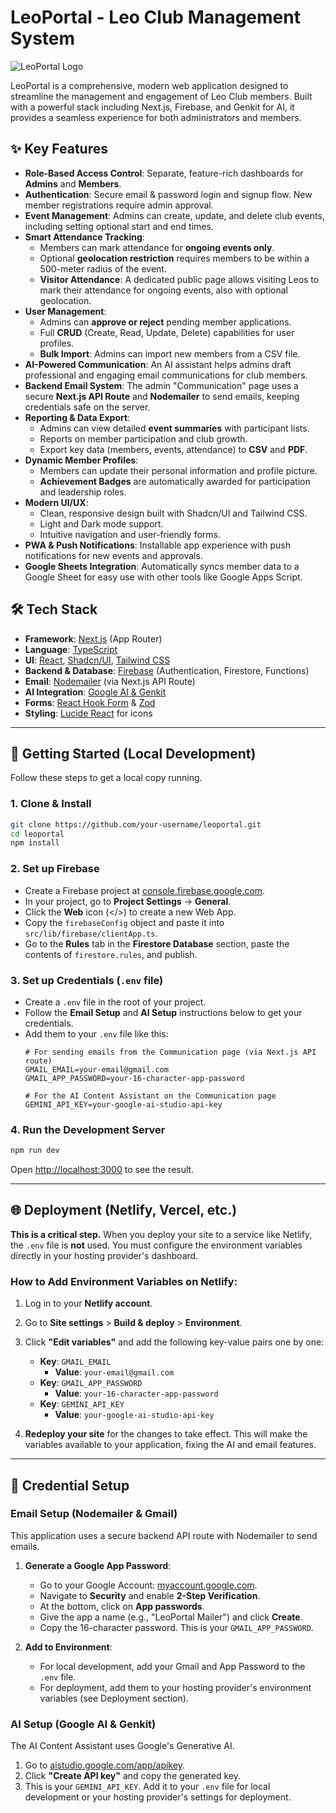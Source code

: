 # LeoPortal - Leo Club Management System

![LeoPortal Logo](https://i.imgur.com/aRktweQ.png)

LeoPortal is a comprehensive, modern web application designed to streamline the management and engagement of Leo Club members. Built with a powerful stack including Next.js, Firebase, and Genkit for AI, it provides a seamless experience for both administrators and members.

## ✨ Key Features

- **Role-Based Access Control**: Separate, feature-rich dashboards for **Admins** and **Members**.
- **Authentication**: Secure email & password login and signup flow. New member registrations require admin approval.
- **Event Management**: Admins can create, update, and delete club events, including setting optional start and end times.
- **Smart Attendance Tracking**:
    - Members can mark attendance for **ongoing events only**.
    - Optional **geolocation restriction** requires members to be within a 500-meter radius of the event.
    - **Visitor Attendance**: A dedicated public page allows visiting Leos to mark their attendance for ongoing events, also with optional geolocation.
- **User Management**:
    - Admins can **approve or reject** pending member applications.
    - Full **CRUD** (Create, Read, Update, Delete) capabilities for user profiles.
    - **Bulk Import**: Admins can import new members from a CSV file.
- **AI-Powered Communication**: An AI assistant helps admins draft professional and engaging email communications for club members.
- **Backend Email System**: The admin "Communication" page uses a secure **Next.js API Route** and **Nodemailer** to send emails, keeping credentials safe on the server.
- **Reporting & Data Export**:
    - Admins can view detailed **event summaries** with participant lists.
    - Reports on member participation and club growth.
    - Export key data (members, events, attendance) to **CSV** and **PDF**.
- **Dynamic Member Profiles**:
    - Members can update their personal information and profile picture.
    - **Achievement Badges** are automatically awarded for participation and leadership roles.
- **Modern UI/UX**:
    - Clean, responsive design built with Shadcn/UI and Tailwind CSS.
    - Light and Dark mode support.
    - Intuitive navigation and user-friendly forms.
- **PWA & Push Notifications**: Installable app experience with push notifications for new events and approvals.
- **Google Sheets Integration**: Automatically syncs member data to a Google Sheet for easy use with other tools like Google Apps Script.

## 🛠️ Tech Stack

- **Framework**: [Next.js](https://nextjs.org/) (App Router)
- **Language**: [TypeScript](https://www.typescriptlang.org/)
- **UI**: [React](https://reactjs.org/), [Shadcn/UI](https://ui.shadcn.com/), [Tailwind CSS](https://tailwindcss.com/)
- **Backend & Database**: [Firebase](https://firebase.google.com/) (Authentication, Firestore, Functions)
- **Email**: [Nodemailer](https://nodemailer.com/) (via Next.js API Route)
- **AI Integration**: [Google AI & Genkit](https://firebase.google.com/docs/genkit)
- **Forms**: [React Hook Form](https://react-hook-form.com/) & [Zod](https://zod.dev/)
- **Styling**: [Lucide React](https://lucide.dev/) for icons

---

## 🚀 Getting Started (Local Development)

Follow these steps to get a local copy running.

### 1. Clone & Install

```sh
git clone https://github.com/your-username/leoportal.git
cd leoportal
npm install
```

### 2. Set up Firebase
- Create a Firebase project at [console.firebase.google.com](https://console.firebase.google.com/).
- In your project, go to **Project Settings** -> **General**.
- Click the **Web** icon (</>) to create a new Web App.
- Copy the `firebaseConfig` object and paste it into `src/lib/firebase/clientApp.ts`.
- Go to the **Rules** tab in the **Firestore Database** section, paste the contents of `firestore.rules`, and publish.

### 3. Set up Credentials (`.env` file)
- Create a `.env` file in the root of your project.
- Follow the **Email Setup** and **AI Setup** instructions below to get your credentials.
- Add them to your `.env` file like this:
  ```env
  # For sending emails from the Communication page (via Next.js API route)
  GMAIL_EMAIL=your-email@gmail.com
  GMAIL_APP_PASSWORD=your-16-character-app-password

  # For the AI Content Assistant on the Communication page
  GEMINI_API_KEY=your-google-ai-studio-api-key
  ```

### 4. Run the Development Server
```sh
npm run dev
```
Open [http://localhost:3000](http://localhost:3000) to see the result.

---

## 🌐 Deployment (Netlify, Vercel, etc.)

**This is a critical step.** When you deploy your site to a service like Netlify, the `.env` file is **not** used. You must configure the environment variables directly in your hosting provider's dashboard.

### How to Add Environment Variables on Netlify:
1.  Log in to your **Netlify account**.
2.  Go to **Site settings** > **Build & deploy** > **Environment**.
3.  Click **"Edit variables"** and add the following key-value pairs one by one:

    -   **Key**: `GMAIL_EMAIL`
        -   **Value**: `your-email@gmail.com`
    -   **Key**: `GMAIL_APP_PASSWORD`
        -   **Value**: `your-16-character-app-password`
    -   **Key**: `GEMINI_API_KEY`
        -   **Value**: `your-google-ai-studio-api-key`

4.  **Redeploy your site** for the changes to take effect. This will make the variables available to your application, fixing the AI and email features.

---

## 🔑 Credential Setup

### Email Setup (Nodemailer & Gmail)
This application uses a secure backend API route with Nodemailer to send emails.

1.  **Generate a Google App Password**:
    - Go to your Google Account: [myaccount.google.com](https://myaccount.google.com/).
    - Navigate to **Security** and enable **2-Step Verification**.
    - At the bottom, click on **App passwords**.
    - Give the app a name (e.g., "LeoPortal Mailer") and click **Create**.
    - Copy the 16-character password. This is your `GMAIL_APP_PASSWORD`.

2.  **Add to Environment**:
    - For local development, add your Gmail and App Password to the `.env` file.
    - For deployment, add them to your hosting provider's environment variables (see Deployment section).

### AI Setup (Google AI & Genkit)
The AI Content Assistant uses Google's Generative AI.

1.  Go to [aistudio.google.com/app/apikey](https://aistudio.google.com/app/apikey).
2.  Click **"Create API key"** and copy the generated key.
3.  This is your `GEMINI_API_KEY`. Add it to your `.env` file for local development or your hosting provider's settings for deployment.
```